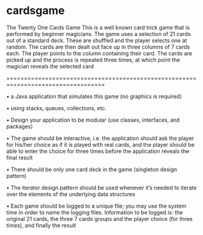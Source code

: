 # cardsgame
The Twenty One Cards Game
This is a well known card trick game that is performed by beginner magicians.
The game uses a selection of 21 cards out of a standard deck. These are shuffled and the player
selects one at random.
The cards are then dealt out face up in three columns of 7 cards
each. The player points to the column containing their card. 
The cards are picked up and the process is repeated three times, at which point the magician reveals the selected card

==================================================================================

• a Java application that simulates this game (no graphics is required)

• using stacks, queues, collections, etc.

• Design your application to be modular (use classes, interfaces, and packages)

• The game should be interactive, i.e. the application should ask the player for his/her
choice as if it is played with real cards, and the player should be able to enter the
choice for three times before the application reveals the final result

• There should be only one card deck in the game (singleton design pattern)

• The iterator design pattern should be used whenever it’s needed to iterate over
the elements of the underlying data structures

• Each game should be logged to a unique file; you may use the system time in order
to name the logging files. Information to be logged is: the original 21 cards, the
three 7 cards groups and the player choice (for three times), and finally the result
